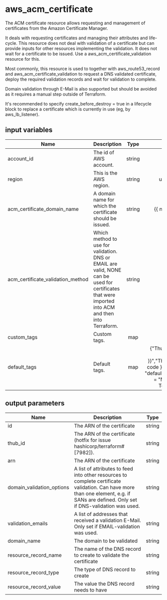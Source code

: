 # aws_acm_certificate

The ACM certificate resource allows requesting and management of certificates from the Amazon Certificate Manager.

It deals with requesting certificates and managing their attributes and life-cycle. This resource does not deal with validation of a certificate but can provide inputs for other resources implementing the validation. It does not wait for a certificate to be issued. Use a aws_acm_certificate_validation resource for this.

Most commonly, this resource is used to together with aws_route53_record and aws_acm_certificate_validation to request a DNS validated certificate, deploy the required validation records and wait for validation to complete.

Domain validation through E-Mail is also supported but should be avoided as it requires a manual step outside of Terraform.

It's recommended to specify create_before_destroy = true in a lifecycle block to replace a certificate which is currently in use (eg, by aws_lb_listener).

## input variables

| Name | Description | Type | Default | Required |
|------|-------------|:----:|:-----:|:-----:|
|account_id|The id of AWS account.|string||Yes|
|region|This is the AWS region.|string|us-east-1|Yes|
|acm_certificate_domain_name|A domain name for which the certificate should be issued.|string|{{ name }}.com|No|
|acm_certificate_validation_method|Which method to use for validation. DNS or EMAIL are valid, NONE can be used for certificates that were imported into ACM and then into Terraform.|string|DNS|No|
|custom_tags|Custom tags.|map||No|
|default_tags|Default tags.|map|{"ThubName"= "{{ name }}","ThubCode"= "{{ code }}","ThubEnv"= "default","Description" = "Managed by TerraHub"}|No|

## output parameters

| Name | Description | Type |
|------|-------------|:----:|
|id|The ARN of the certificate|string|
|thub_id|The ARN of the certificate (hotfix for issue hashicorp/terraform#[7982]).|string|
|arn|The ARN of the certificate|string|
|domain_validation_options|A list of attributes to feed into other resources to complete certificate validation. Can have more than one element, e.g. if SANs are defined. Only set if DNS-validation was used.|string|
|validation_emails|A list of addresses that received a validation E-Mail. Only set if EMAIL-validation was used.|string|
|domain_name|The domain to be validated|string|
|resource_record_name|The name of the DNS record to create to validate the certificate|string|
|resource_record_type|The type of DNS record to create|string|
|resource_record_value|The value the DNS record needs to have|string|
